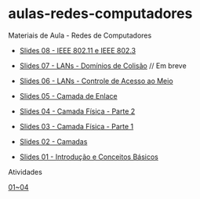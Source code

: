 # aulas-redes-computadores
Materiais de Aula - Redes de Computadores

* [Slides 08 - IEEE 802.11 e IEEE 802.3](https://docs.google.com/presentation/d/1wakP_ekhm4-B4ZWDbDRc8nYfTaCu_NwGLmklr2Ny4I8/edit?usp=sharing)

* [Slides 07 - LANs - Domínios de Colisão]() // Em breve

* [Slides 06 - LANs - Controle de Acesso ao Meio](https://docs.google.com/presentation/d/1H01z0z5-NXHvtbYXQPCkxOYQy1G_favAsxLC8Bb0EoY/edit?usp=sharing)

* [Slides 05 - Camada de Enlace](https://docs.google.com/presentation/d/1Eb122UtLWrOATNiBf8HWDMgNNBUUuV87wMr5egvaF7Y/edit?usp=sharing)

* [Slides 04 - Camada Física - Parte 2](https://docs.google.com/presentation/d/1r9sbHyLaJr7vIJInlMKbP5W39CApBqcqMPcqIlBsO4M/edit?usp=sharing)

* [Slides 03 - Camada Física - Parte 1](https://docs.google.com/presentation/d/16pWl1Z2aas_wV_INlL-B3ENbCw_-wvynX2FLfPEVYHs/edit?usp=sharing)

* [Slides 02 - Camadas](https://docs.google.com/presentation/d/1Qk8yFUqnDKzgeA--00Xmo7Eh7_lC2_l3ojztubPMJsk/edit?usp=sharing)

* [Slides 01 - Introdução e Conceitos Básicos](https://docs.google.com/presentation/d/1oASBRtDiCu_wyoGWKVNmXSdq-w_VJCT6E7U9ZFbhkAQ/edit?usp=sharing)

Atividades

[01~04](https://goo.gl/PPRjYo)
